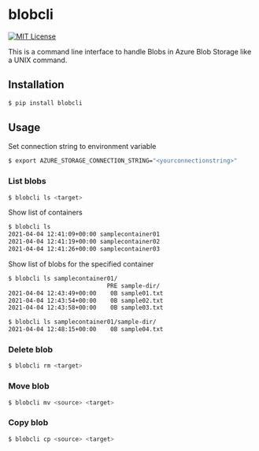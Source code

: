 # blobcli

[![MIT License](http://img.shields.io/badge/license-MIT-blue.svg?style=flat)](LICENSE)

This is a command line interface to handle Blobs in Azure Blob Storage like a UNIX command.

## Installation

```sh
$ pip install blobcli
```

## Usage
Set connection string to environment variable
```sh
$ export AZURE_STORAGE_CONNECTION_STRING="<yourconnectionstring>"
```


### List blobs
```sh
$ blobcli ls <target>
```

Show list of containers
```sh
$ blobcli ls
2021-04-04 12:41:09+00:00 samplecontainer01
2021-04-04 12:41:19+00:00 samplecontainer02
2021-04-04 12:41:26+00:00 samplecontainer03
```

Show list of blobs for the specified container
```sh
$ blobcli ls samplecontainer01/
                            PRE sample-dir/
2021-04-04 12:43:49+00:00    0B sample01.txt
2021-04-04 12:43:54+00:00    0B sample02.txt
2021-04-04 12:43:58+00:00    0B sample03.txt
```

```sh
$ blobcli ls samplecontainer01/sample-dir/
2021-04-04 12:48:15+00:00    0B sample04.txt
```

### Delete blob
```sh
$ blobcli rm <target>
```

### Move blob
```sh
$ blobcli mv <source> <target> 
```

### Copy blob
```sh
$ blobcli cp <source> <target>
```
